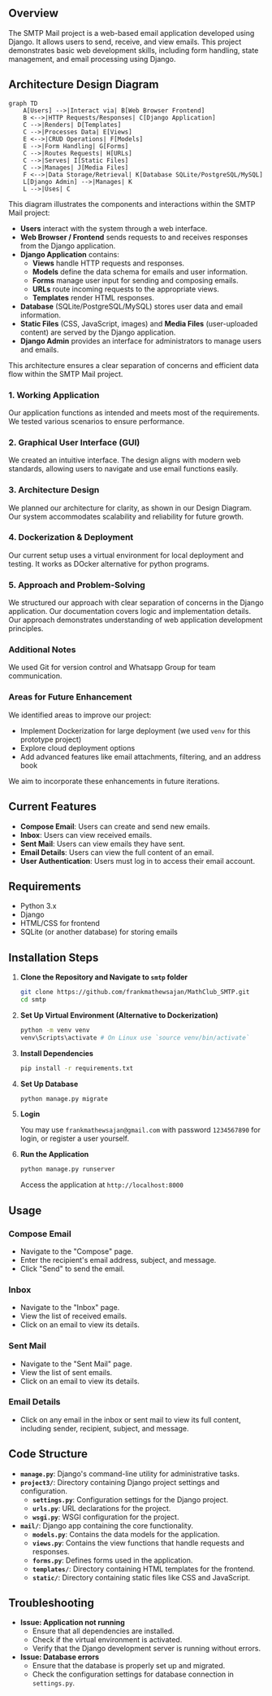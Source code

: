 ## Overview

The SMTP Mail project is a web-based email application developed using Django. It allows users to send, receive, and view emails. This project demonstrates basic web development skills, including form handling, state management, and email processing using Django.

## Architecture Design Diagram

```mermaid
graph TD
    A[Users] -->|Interact via| B[Web Browser Frontend]
    B <-->|HTTP Requests/Responses| C[Django Application]
    C -->|Renders| D[Templates]
    C -->|Processes Data| E[Views]
    E <-->|CRUD Operations| F[Models]
    E -->|Form Handling| G[Forms]
    C -->|Routes Requests| H[URLs]
    C -->|Serves| I[Static Files]
    C -->|Manages| J[Media Files]
    F <-->|Data Storage/Retrieval| K[Database SQLite/PostgreSQL/MySQL]
    L[Django Admin] -->|Manages| K
    L -->|Uses| C
```

This diagram illustrates the components and interactions within the SMTP Mail project:

- **Users** interact with the system through a web interface.
- **Web Browser / Frontend** sends requests to and receives responses from the Django application.
- **Django Application** contains:
    - **Views** handle HTTP requests and responses.
    - **Models** define the data schema for emails and user information.
    - **Forms** manage user input for sending and composing emails.
    - **URLs** route incoming requests to the appropriate views.
    - **Templates** render HTML responses.
- **Database** (SQLite/PostgreSQL/MySQL) stores user data and email information.
- **Static Files** (CSS, JavaScript, images) and **Media Files** (user-uploaded content) are served by the Django application.
- **Django Admin** provides an interface for administrators to manage users and emails.

This architecture ensures a clear separation of concerns and efficient data flow within the SMTP Mail project.

### 1. Working Application

Our application functions as intended and meets most of the requirements. We tested various scenarios to ensure performance.

### 2. Graphical User Interface (GUI)

We created an intuitive interface. The design aligns with modern web standards, allowing users to navigate and use email functions easily.

### 3. Architecture Design

We planned our architecture for clarity, as shown in our Design Diagram. Our system accommodates scalability and reliability for future growth.

### 4. Dockerization & Deployment

Our current setup uses a virtual environment for local deployment and testing. It works as DOcker alternative for python programs.

### 5. Approach and Problem-Solving

We structured our approach with clear separation of concerns in the Django application. Our documentation covers logic and implementation details. Our approach demonstrates understanding of web application development principles.

### Additional Notes

We used Git for version control and Whatsapp Group for team communication.

### Areas for Future Enhancement

We identified areas to improve our project:

- Implement Dockerization for large deployment (we used `venv` for this prototype project)
- Explore cloud deployment options
- Add advanced features like email attachments, filtering, and an address book

We aim to incorporate these enhancements in future iterations.

## Current Features

- **Compose Email**: Users can create and send new emails.
- **Inbox**: Users can view received emails.
- **Sent Mail**: Users can view emails they have sent.
- **Email Details**: Users can view the full content of an email.
- **User Authentication**: Users must log in to access their email account.

## Requirements

- Python 3.x
- Django
- HTML/CSS for frontend
- SQLite (or another database) for storing emails

## Installation Steps

1. **Clone the Repository and Navigate to `smtp` folder**
    
    ```bash
    git clone https://github.com/frankmathewsajan/MathClub_SMTP.git
    cd smtp
    ```
    
2. **Set Up Virtual Environment (Alternative to Dockerization)**
    
    ```bash
    python -m venv venv
    venv\Scripts\activate # On Linux use `source venv/bin/activate`
    ```
    
3. **Install Dependencies**
    
    ```bash
    pip install -r requirements.txt
    ```
    
4. **Set Up Database**
    
    ```bash
    python manage.py migrate
    ```
    
5. **Login** 
    
    You may use `frankmathewsajan@gmail.com` with password `1234567890` for login, or register a user yourself.
    
6. **Run the Application**
    
    ```python
    python manage.py runserver
    ```
    
    Access the application at `http://localhost:8000`
    

## Usage

### Compose Email

- Navigate to the "Compose" page.
- Enter the recipient's email address, subject, and message.
- Click "Send" to send the email.

### Inbox

- Navigate to the "Inbox" page.
- View the list of received emails.
- Click on an email to view its details.

### Sent Mail

- Navigate to the "Sent Mail" page.
- View the list of sent emails.
- Click on an email to view its details.

### Email Details

- Click on any email in the inbox or sent mail to view its full content, including sender, recipient, subject, and message.

## Code Structure

- **`manage.py`**: Django's command-line utility for administrative tasks.
- **`project3/`**: Directory containing Django project settings and configuration.
    - **`settings.py`**: Configuration settings for the Django project.
    - **`urls.py`**: URL declarations for the project.
    - **`wsgi.py`**: WSGI configuration for the project.
- **`mail/`**: Django app containing the core functionality.
    - **`models.py`**: Contains the data models for the application.
    - **`views.py`**: Contains the view functions that handle requests and responses.
    - **`forms.py`**: Defines forms used in the application.
    - **`templates/`**: Directory containing HTML templates for the frontend.
    - **`static/`**: Directory containing static files like CSS and JavaScript.

## Troubleshooting

- **Issue: Application not running**
    - Ensure that all dependencies are installed.
    - Check if the virtual environment is activated.
    - Verify that the Django development server is running without errors.
- **Issue: Database errors**
    - Ensure that the database is properly set up and migrated.
    - Check the configuration settings for database connection in `settings.py`.